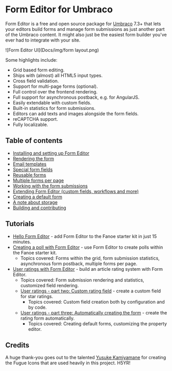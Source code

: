 # Form Editor for Umbraco

Form Editor is a free and open source package for [Umbraco](http://umbraco.com/) 7.3+ that lets your editors build forms and manage form submissions as just another part of the Umbraco content. It might also just be the easiest form builder you've ever had to integrate with your site.

![Form Editor UI](Docs/img/form layout.png)

Some highlights include:
* Grid based form editing.
* Ships with (almost) all HTML5 input types.
* Cross field validation.
* Support for multi-page forms (optional).
* Full control over the frontend rendering.
* Full support for asynchronous postback, e.g. for AngularJS.
* Easily extendable with custom fields.
* Built-in statistics for form submissions.
* Editors can add texts and images alongside the form fields.
* reCAPTCHA support.
* Fully localizable.

## Table of contents
* [Installing and setting up Form Editor](Docs/install.md)
* [Rendering the form](Docs/render.md)
* [Email templates](Docs/emails.md)
* [Special form fields](Docs/fields.md)
* [Reusable forms](Docs/reuse.md)
* [Multiple forms per page](Docs/multiple.md)
* [Working with the form submissions](Docs/submissions.md)
* [Extending Form Editor (custom fields, workflows and more)](Docs/extend.md)
* [Creating a default form](Docs/initialize.md)
* [A note about storage](Docs/storage.md)
* [Building and contributing](Docs/build.md)

## Tutorials
* [Hello Form Editor](Tutorials/HelloFormEditor.md) - add Form Editor to the Fanoe starter kit in just 15 minutes.
* [Creating a poll with Form Editor](Tutorials/Poll.md) - use Form Editor to create polls within the Fanoe starter kit.
    * Topics covered: Forms within the grid, form submission statistics, asynchronous form postback, multiple forms per page.
* [User ratings with Form Editor](Tutorials/Ratings.md) - build an article rating system with Form Editor.
    * Topics covered: Form submission rendering and statistics, customized field rendering.
    * [User ratings - part two: Custom rating field](Tutorials/RatingsPartTwo.md) - create a custom field for star ratings.
        * Topics covered: Custom field creation both by configuration and by code.
    * [User ratings - part three: Automatically creating the form](Tutorials/RatingsPartThree.md) - create the rating form automatically.
        * Topics covered: Creating default forms, customizing the property editor.

## Credits
A huge thank-you goes out to the talented [Yusuke Kamiyamane](http://p.yusukekamiyamane.com/) for creating the Fugue Icons that are used heavily in this project. H5YR!
